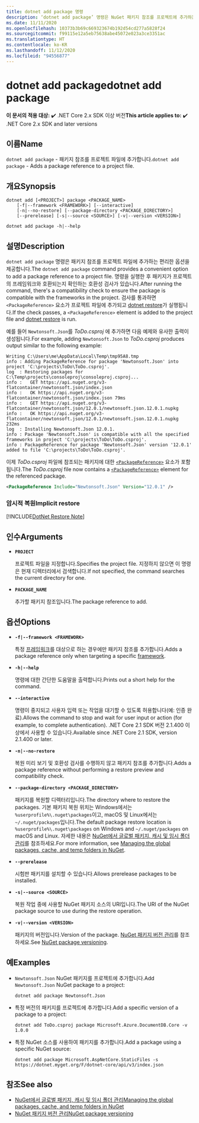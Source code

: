 ```yaml
---
title: dotnet add package 명령
description: ‘dotnet add package’ 명령은 NuGet 패키지 참조를 프로젝트에 추가하는 편리한 옵션을 제공합니다.
ms.date: 11/11/2020
ms.openlocfilehash: 10373b3b69c669323674b192d54cd277a5828f24
ms.sourcegitcommit: f99115e12a5eb75638abe45072e023a3ce3351ac
ms.translationtype: HT
ms.contentlocale: ko-KR
ms.lasthandoff: 11/12/2020
ms.locfileid: "94556877"
---
```

# <a name="dotnet-add-package"></a><span data-ttu-id="bf129-103">dotnet add package</span><span class="sxs-lookup"><span data-stu-id="bf129-103">dotnet add package</span></span>

<span data-ttu-id="bf129-104">**이 문서의 적용 대상:** ✔️ .NET Core 2.x SDK 이상 버전</span><span class="sxs-lookup"><span data-stu-id="bf129-104">**This article applies to:** ✔️ .NET Core 2.x SDK and later versions</span></span>

## <a name="name"></a><span data-ttu-id="bf129-105">이름</span><span class="sxs-lookup"><span data-stu-id="bf129-105">Name</span></span>

<span data-ttu-id="bf129-106">`dotnet add package` - 패키지 참조를 프로젝트 파일에 추가합니다.</span><span class="sxs-lookup"><span data-stu-id="bf129-106">`dotnet add package` - Adds a package reference to a project file.</span></span>

## <a name="synopsis"></a><span data-ttu-id="bf129-107">개요</span><span class="sxs-lookup"><span data-stu-id="bf129-107">Synopsis</span></span>

```dotnetcli
dotnet add [<PROJECT>] package <PACKAGE_NAME>
    [-f|--framework <FRAMEWORK>] [--interactive]
    [-n|--no-restore] [--package-directory <PACKAGE_DIRECTORY>]
    [--prerelease] [-s|--source <SOURCE>] [-v|--version <VERSION>]

dotnet add package -h|--help
```

## <a name="description"></a><span data-ttu-id="bf129-108">설명</span><span class="sxs-lookup"><span data-stu-id="bf129-108">Description</span></span>

<span data-ttu-id="bf129-109">`dotnet add package` 명령은 패키지 참조를 프로젝트 파일에 추가하는 편리한 옵션을 제공합니다.</span><span class="sxs-lookup"><span data-stu-id="bf129-109">The `dotnet add package` command provides a convenient option to add a package reference to a project file.</span></span> <span data-ttu-id="bf129-110">명령을 실행한 후 패키지가 프로젝트의 프레임워크와 호환되는지 확인하는 호환성 검사가 있습니다.</span><span class="sxs-lookup"><span data-stu-id="bf129-110">After running the command, there's a compatibility check to ensure the package is compatible with the frameworks in the project.</span></span> <span data-ttu-id="bf129-111">검사를 통과하면 `<PackageReference>` 요소가 프로젝트 파일에 추가되고 [dotnet restore](dotnet-restore.md)가 실행됩니다.</span><span class="sxs-lookup"><span data-stu-id="bf129-111">If the check passes, a `<PackageReference>` element is added to the project file and [dotnet restore](dotnet-restore.md) is run.</span></span>

<span data-ttu-id="bf129-112">예를 들어 `Newtonsoft.Json`를 *ToDo.csproj* 에 추가하면 다음 예제와 유사한 출력이 생성됩니다.</span><span class="sxs-lookup"><span data-stu-id="bf129-112">For example, adding `Newtonsoft.Json` to *ToDo.csproj* produces output similar to the following example:</span></span>

```console
Writing C:\Users\me\AppData\Local\Temp\tmp95A8.tmp
info : Adding PackageReference for package 'Newtonsoft.Json' into project 'C:\projects\ToDo\ToDo.csproj'.
log  : Restoring packages for C:\Temp\projects\consoleproj\consoleproj.csproj...
info :   GET https://api.nuget.org/v3-flatcontainer/newtonsoft.json/index.json
info :   OK https://api.nuget.org/v3-flatcontainer/newtonsoft.json/index.json 79ms
info :   GET https://api.nuget.org/v3-flatcontainer/newtonsoft.json/12.0.1/newtonsoft.json.12.0.1.nupkg
info :   OK https://api.nuget.org/v3-flatcontainer/newtonsoft.json/12.0.1/newtonsoft.json.12.0.1.nupkg 232ms
log  : Installing Newtonsoft.Json 12.0.1.
info : Package 'Newtonsoft.Json' is compatible with all the specified frameworks in project 'C:\projects\ToDo\ToDo.csproj'.
info : PackageReference for package 'Newtonsoft.Json' version '12.0.1' added to file 'C:\projects\ToDo\ToDo.csproj'.
```

<span data-ttu-id="bf129-113">이제 *ToDo.csproj* 파일에 참조되는 패키지에 대한 [`<PackageReference>`](/nuget/consume-packages/package-references-in-project-files) 요소가 포함됩니다.</span><span class="sxs-lookup"><span data-stu-id="bf129-113">The *ToDo.csproj* file now contains a [`<PackageReference>`](/nuget/consume-packages/package-references-in-project-files) element for the referenced package.</span></span>

```xml
<PackageReference Include="Newtonsoft.Json" Version="12.0.1" />
```

### <a name="implicit-restore"></a><span data-ttu-id="bf129-114">암시적 복원</span><span class="sxs-lookup"><span data-stu-id="bf129-114">Implicit restore</span></span>

[!INCLUDE[DotNet Restore Note](../../../includes/dotnet-restore-note.md)]

## <a name="arguments"></a><span data-ttu-id="bf129-115">인수</span><span class="sxs-lookup"><span data-stu-id="bf129-115">Arguments</span></span>

- **`PROJECT`**

  <span data-ttu-id="bf129-116">프로젝트 파일을 지정합니다.</span><span class="sxs-lookup"><span data-stu-id="bf129-116">Specifies the project file.</span></span> <span data-ttu-id="bf129-117">지정하지 않으면 이 명령은 현재 디렉터리에서 검색합니다.</span><span class="sxs-lookup"><span data-stu-id="bf129-117">If not specified, the command searches the current directory for one.</span></span>

- **`PACKAGE_NAME`**

  <span data-ttu-id="bf129-118">추가할 패키지 참조입니다.</span><span class="sxs-lookup"><span data-stu-id="bf129-118">The package reference to add.</span></span>

## <a name="options"></a><span data-ttu-id="bf129-119">옵션</span><span class="sxs-lookup"><span data-stu-id="bf129-119">Options</span></span>

- **`-f|--framework <FRAMEWORK>`**

  <span data-ttu-id="bf129-120">특정 [프레임워크](../../standard/frameworks.md)를 대상으로 하는 경우에만 패키지 참조를 추가합니다.</span><span class="sxs-lookup"><span data-stu-id="bf129-120">Adds a package reference only when targeting a specific [framework](../../standard/frameworks.md).</span></span>

- **`-h|--help`**

  <span data-ttu-id="bf129-121">명령에 대한 간단한 도움말을 출력합니다.</span><span class="sxs-lookup"><span data-stu-id="bf129-121">Prints out a short help for the command.</span></span>

- **`--interactive`**

  <span data-ttu-id="bf129-122">명령이 중지되고 사용자 입력 또는 작업을 대기할 수 있도록 허용합니다(예: 인증 완료).</span><span class="sxs-lookup"><span data-stu-id="bf129-122">Allows the command to stop and wait for user input or action (for example, to complete authentication).</span></span> <span data-ttu-id="bf129-123">.NET Core 2.1 SDK 버전 2.1.400 이상에서 사용할 수 있습니다.</span><span class="sxs-lookup"><span data-stu-id="bf129-123">Available since .NET Core 2.1 SDK, version 2.1.400 or later.</span></span>

- **`-n|--no-restore`**

  <span data-ttu-id="bf129-124">복원 미리 보기 및 호환성 검사를 수행하지 않고 패키지 참조를 추가합니다.</span><span class="sxs-lookup"><span data-stu-id="bf129-124">Adds a package reference without performing a restore preview and compatibility check.</span></span>

- **`--package-directory <PACKAGE_DIRECTORY>`**

  <span data-ttu-id="bf129-125">패키지를 복원할 디렉터리입니다.</span><span class="sxs-lookup"><span data-stu-id="bf129-125">The directory where to restore the packages.</span></span> <span data-ttu-id="bf129-126">기본 패키지 복원 위치는 Windows에서는 `%userprofile%\.nuget\packages`이고, macOS 및 Linux에서는 `~/.nuget/packages`입니다.</span><span class="sxs-lookup"><span data-stu-id="bf129-126">The default package restore location is `%userprofile%\.nuget\packages` on Windows and `~/.nuget/packages` on macOS and Linux.</span></span> <span data-ttu-id="bf129-127">자세한 내용은 [NuGet에서 글로벌 패키지, 캐시 및 임시 폴더 관리](/nuget/consume-packages/managing-the-global-packages-and-cache-folders)를 참조하세요.</span><span class="sxs-lookup"><span data-stu-id="bf129-127">For more information, see [Managing the global packages, cache, and temp folders in NuGet](/nuget/consume-packages/managing-the-global-packages-and-cache-folders).</span></span>

- **`--prerelease`**

  <span data-ttu-id="bf129-128">시험판 패키지를 설치할 수 있습니다.</span><span class="sxs-lookup"><span data-stu-id="bf129-128">Allows prerelease packages to be installed.</span></span>

- **`-s|--source <SOURCE>`**

  <span data-ttu-id="bf129-129">복원 작업 중에 사용할 NuGet 패키지 소스의 URI입니다.</span><span class="sxs-lookup"><span data-stu-id="bf129-129">The URI of the NuGet package source to use during the restore operation.</span></span>

- **`-v|--version <VERSION>`**

  <span data-ttu-id="bf129-130">패키지의 버전입니다.</span><span class="sxs-lookup"><span data-stu-id="bf129-130">Version of the package.</span></span> <span data-ttu-id="bf129-131">[NuGet 패키지 버전 관리](/nuget/reference/package-versioning)를 참조하세요.</span><span class="sxs-lookup"><span data-stu-id="bf129-131">See [NuGet package versioning](/nuget/reference/package-versioning).</span></span>

## <a name="examples"></a><span data-ttu-id="bf129-132">예</span><span class="sxs-lookup"><span data-stu-id="bf129-132">Examples</span></span>

- <span data-ttu-id="bf129-133">`Newtonsoft.Json` NuGet 패키지를 프로젝트에 추가합니다.</span><span class="sxs-lookup"><span data-stu-id="bf129-133">Add `Newtonsoft.Json` NuGet package to a project:</span></span>

  ```dotnetcli
  dotnet add package Newtonsoft.Json
  ```

- <span data-ttu-id="bf129-134">특정 버전의 패키지를 프로젝트에 추가합니다.</span><span class="sxs-lookup"><span data-stu-id="bf129-134">Add a specific version of a package to a project:</span></span>

  ```dotnetcli
  dotnet add ToDo.csproj package Microsoft.Azure.DocumentDB.Core -v 1.0.0
  ```

- <span data-ttu-id="bf129-135">특정 NuGet 소스를 사용하여 패키지를 추가합니다.</span><span class="sxs-lookup"><span data-stu-id="bf129-135">Add a package using a specific NuGet source:</span></span>

  ```dotnetcli
  dotnet add package Microsoft.AspNetCore.StaticFiles -s https://dotnet.myget.org/F/dotnet-core/api/v3/index.json
  ```

## <a name="see-also"></a><span data-ttu-id="bf129-136">참조</span><span class="sxs-lookup"><span data-stu-id="bf129-136">See also</span></span>

- [<span data-ttu-id="bf129-137">NuGet에서 글로벌 패키지, 캐시 및 임시 폴더 관리</span><span class="sxs-lookup"><span data-stu-id="bf129-137">Managing the global packages, cache, and temp folders in NuGet</span></span>](/nuget/consume-packages/managing-the-global-packages-and-cache-folders)
- [<span data-ttu-id="bf129-138">NuGet 패키지 버전 관리</span><span class="sxs-lookup"><span data-stu-id="bf129-138">NuGet package versioning</span></span>](/nuget/reference/package-versioning)

